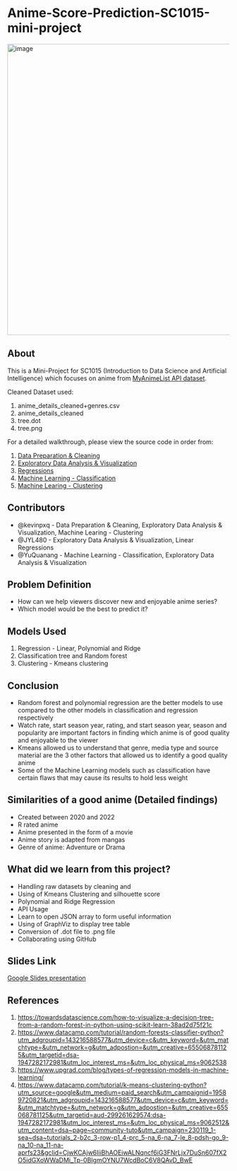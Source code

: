 # Anime-Score-Prediction-SC1015-mini-project
<img width="659" alt="image" src="https://user-images.githubusercontent.com/92656053/233773727-2299fd9e-a5bb-4fac-9e99-e2c0e2fb3521.png">

## About

This is a Mini-Project for SC1015 (Introduction to Data Science and Artificial Intelligence) which focuses on anime from [MyAnimeList API dataset](https://myanimelist.net/blog.php?eid=835707). 

Cleaned Dataset used: 
1. anime_details_cleaned+genres.csv
2. anime_details_cleaned
3. tree.dot
4. tree.png

For a detailed walkthrough, please view the source code in order from:

1. [Data Preparation & Cleaning](https://github.com/YuQuanang/Anime-Score-Prediction-SC1015-mini-project-/blob/f36a31005ee0257ea072e69145b5554ec99bb4b1/Data%20Preparation%20&%20Cleaning.ipynb)
2. [Exploratory Data Analysis & Visualization](https://github.com/YuQuanang/Anime-Score-Prediction-SC1015-mini-project-/blob/942a58f16c219fe2fe9f3a187b2bba4faa844e42/Exploratory%20Data%20Analysis%20&%20Visualization.ipynb)
3. [Regressions](https://github.com/YuQuanang/Anime-Score-Prediction-SC1015-mini-project-/blob/812b0ad3d0ca06a0b0bc5db248ef2b6063b26b34/Regressions.ipynb)
4. [Machine Learning - Classification](https://github.com/YuQuanang/Anime-Score-Prediction-SC1015-mini-project-/blob/c130583d2afb76dc9837841502723c156c10982e/Machine%20Learning%20-%20Classification.ipynb)
5. [Machine Learing - Clustering](https://github.com/YuQuanang/Anime-Score-Prediction-SC1015-mini-project-/blob/515b305e7ab9f803289513868d7dd7d5649a5c6e/Machine%20Learning%20-%20Clustering.ipynb)
  
## Contributors

- @kevinpxq - Data Preparation & Cleaning, Exploratory Data Analysis & Visualization, Machine Learing - Clustering
- @JYL480 - Exploratory Data Analysis & Visualization, Linear Regressions
- @YuQuanang - Machine Learning - Classification, Exploratory Data Analysis & Visualization

## Problem Definition

- How can we help viewers discover new and enjoyable anime series?
- Which model would be the best to predict it?

## Models Used

1. Regression - Linear, Polynomial and Ridge 
2. Classification tree and Random forest
3. Clustering - Kmeans clustering

## Conclusion

- Random forest and polynomial regression are the better models to use compared to the other models in classification and regression respectively
- Watch rate, start season year, rating, and start season year, season and popularity are important factors in finding which anime is of good quality and enjoyable to the viewer
- Kmeans allowed us to understand that genre, media type and source material are the 3 other factors that allowed us to identify a good quality anime
- Some of the Machine Learning models such as classification have certain flaws that may cause its results to hold less weight

## Similarities of a good anime (Detailed findings)
- Created between 2020 and 2022
- R rated anime 
- Anime presented in the form of a movie
- Anime story is adapted from mangas
- Genre of anime: Adventure or Drama


## What did we learn from this project?

- Handling raw datasets by cleaning and
- Using of Kmeans Clustering and silhouette score
- Polynomial and Ridge Regression 
- API Usage
- Learn to open JSON array to form useful information
- Using of GraphViz to display tree table
- Conversion of .dot file to .png file
- Collaborating using GitHub

## Slides Link
[Google Slides presentation](https://github.com/YuQuanang/Anime-Score-Prediction-SC1015-mini-project-/blob/f2ed102a38e6bf9c17daf0890994e9eb982ad765/SC1015%20-%20MiniProject%20(1).pdf)

## References
1) <https://towardsdatascience.com/how-to-visualize-a-decision-tree-from-a-random-forest-in-python-using-scikit-learn-38ad2d75f21c>
2) <https://www.datacamp.com/tutorial/random-forests-classifier-python?utm_adgroupid=143216588577&utm_device=c&utm_keyword=&utm_matchtype=&utm_network=g&utm_adpostion=&utm_creative=655068781125&utm_targetid=dsa-1947282172981&utm_loc_interest_ms=&utm_loc_physical_ms=9062538>
3) <https://www.upgrad.com/blog/types-of-regression-models-in-machine-learning/>
4) <https://www.datacamp.com/tutorial/k-means-clustering-python?utm_source=google&utm_medium=paid_search&utm_campaignid=19589720821&utm_adgroupid=143216588577&utm_device=c&utm_keyword=&utm_matchtype=&utm_network=g&utm_adpostion=&utm_creative=655068781125&utm_targetid=aud-299261629574:dsa-1947282172981&utm_loc_interest_ms=&utm_loc_physical_ms=9062512&utm_content=dsa~page~community-tuto&utm_campaign=230119_1-sea~dsa~tutorials_2-b2c_3-row-p1_4-prc_5-na_6-na_7-le_8-pdsh-go_9-na_10-na_11-na-aprfs23&gclid=CjwKCAjw6IiiBhAOEiwALNqncf6iG3FNrLjx7DuSn607fX2O5idGXoWWaDMi_Tp-0BIgmOYNU7WcdBoC6V8QAvD_BwE>
